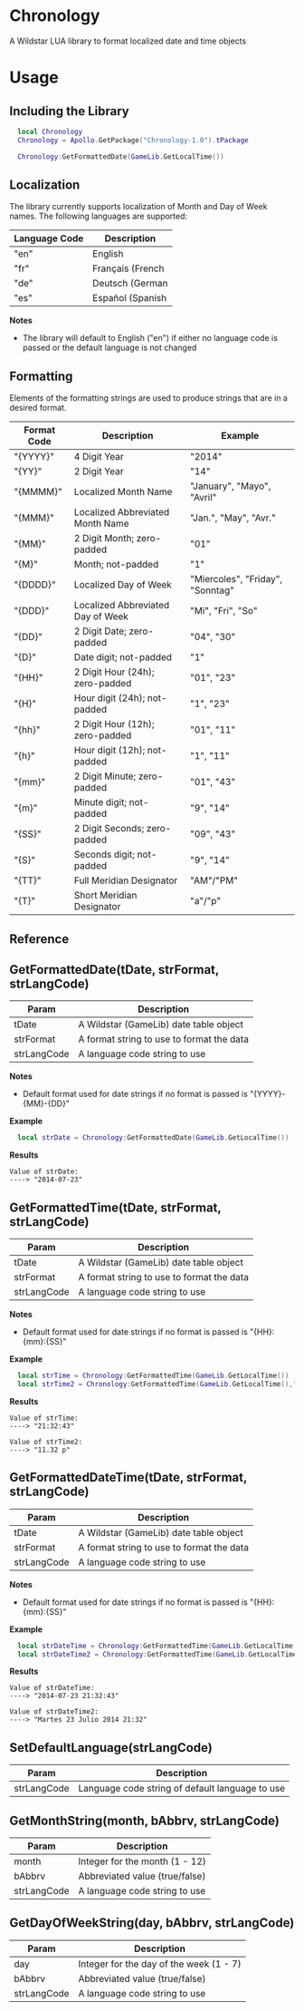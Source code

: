 Chronology
==========
A Wildstar LUA library to format localized date and time objects

Usage
=====
## Including the Library 
```lua
  local Chronology
  Chronology = Apollo.GetPackage("Chronology-1.0").tPackage

  Chronology:GetFormattedDate(GameLib.GetLocalTime())
```

## Localization
The library currently supports localization of Month and Day of Week names. The following languages are supported:

| Language Code | Description |
| ------------- | ----------- |
| "en" | English |
| "fr" | Français (French|
| "de" | Deutsch (German|
| "es" | Español (Spanish|

**Notes**
* The library will default to English ("en") if either no language code is passed or the default language is not changed

## Formatting
Elements of the formatting strings are used to produce strings that are in a desired format.

| Format Code | Description | Example |
| ----------- | ----------- | ------- |
| "{YYYY}" | 4 Digit Year | "2014" |
| "{YY}" | 2 Digit Year | "14" |
| "{MMMM}" | Localized Month Name | "January", "Mayo", "Avril" |
| "{MMM}" | Localized Abbreviated Month Name | "Jan.", "May", "Avr." |
| "{MM}" | 2 Digit Month; zero-padded | "01" |
| "{M}" | Month; not-padded | "1" |
| "{DDDD}" | Localized Day of Week | "Miercoles", "Friday", "Sonntag" |
| "{DDD}" | Localized Abbreviated Day of Week | "Mi", "Fri", "So" |
| "{DD}" | 2 Digit Date; zero-padded | "04", "30" |
| "{D}" | Date digit; not-padded | "1" |
| "{HH}" | 2 Digit Hour (24h); zero-padded | "01", "23" |
| "{H}" | Hour digit (24h); not-padded | "1", "23" |
| "{hh}" | 2 Digit Hour (12h); zero-padded | "01", "11" |
| "{h}" |  Hour digit (12h); not-padded | "1", "11" |
| "{mm}" | 2 Digit Minute; zero-padded | "01", "43" |
| "{m}" | Minute digit; not-padded | "9", "14" |
| "{SS}" | 2 Digit Seconds; zero-padded | "09", "43" |
| "{S}" | Seconds digit; not-padded | "9", "14" |
| "{TT}" | Full Meridian Designator | "AM"/"PM" |
| "{T}" | Short Meridian Designator | "a"/"p" |


Reference
---------
## GetFormattedDate(tDate, strFormat, strLangCode)
| Param | Description |
| ----- | ----------- |
| tDate | A Wildstar (GameLib) date table object |
| strFormat | A format string to use to format the data |
| strLangCode | A language code string to use |

**Notes**
* Default format used for date strings if no format is passed is "{YYYY}-{MM}-{DD}"

**Example**
```lua
  local strDate = Chronology:GetFormattedDate(GameLib.GetLocalTime())
```
**Results**
```
Value of strDate:
----> "2014-07-23"
```

## GetFormattedTime(tDate, strFormat, strLangCode)
| Param | Description |
| ----- | ----------- |
| tDate | A Wildstar (GameLib) date table object |
| strFormat | A format string to use to format the data |
| strLangCode | A language code string to use |

**Notes**
* Default format used for date strings if no format is passed is "{HH}:{mm}:{SS}"

**Example**
```lua
  local strTime = Chronology:GetFormattedTime(GameLib.GetLocalTime())
  local strTime2 = Chronology:GetFormattedTime(GameLib.GetLocalTime(),"{hh}.{mm} {T}")
```
**Results**
```
Value of strTime:
----> "21:32:43"

Value of strTime2:
----> "11.32 p"
```

## GetFormattedDateTime(tDate, strFormat, strLangCode)
| Param | Description |
| ----- | ----------- |
| tDate | A Wildstar (GameLib) date table object |
| strFormat | A format string to use to format the data |
| strLangCode | A language code string to use |

**Notes**
* Default format used for date strings if no format is passed is "{HH}:{mm}:{SS}"

**Example**
```lua
  local strDateTime = Chronology:GetFormattedTime(GameLib.GetLocalTime())
  local strDateTime2 = Chronology:GetFormattedTime(GameLib.GetLocalTime(),"{DDDD} {D} {MMMM} {YYYY} {HH}:{mm}", "es")
```
**Results**
```
Value of strDateTime:
----> "2014-07-23 21:32:43"

Value of strDateTime2:
----> "Martes 23 Julio 2014 21:32"
```
## SetDefaultLanguage(strLangCode)
| Param | Description |
| ----- | ----------- |
| strLangCode | Language code string of default language to use |

## GetMonthString(month, bAbbrv, strLangCode)
| Param | Description |
| ----- | ----------- |
| month | Integer for the month (1 - 12) |
| bAbbrv | Abbreviated value (true/false) |
| strLangCode | A language code string to use |

## GetDayOfWeekString(day, bAbbrv, strLangCode)
| Param | Description |
| ----- | ----------- |
| day | Integer for the day of the week (1 - 7) |
| bAbbrv | Abbreviated value (true/false) |
| strLangCode | A language code string to use |
